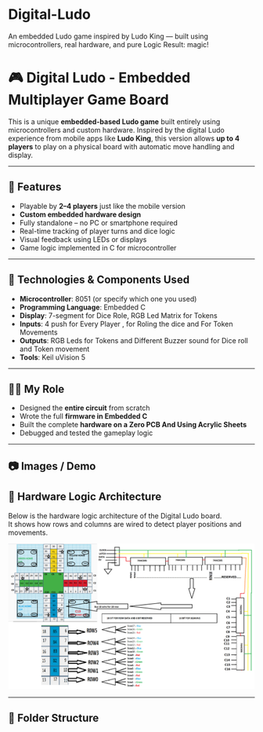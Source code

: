 # Digital-Ludo
An embedded Ludo game inspired by Ludo King — built using microcontrollers, real hardware, and pure Logic Result: magic!


# 🎮 Digital Ludo - Embedded Multiplayer Game Board

This is a unique **embedded-based Ludo game** built entirely using microcontrollers and custom hardware. Inspired by the digital Ludo experience from mobile apps like **Ludo King**, this version allows **up to 4 players** to play on a physical board with automatic move handling and display.

---

## 📌 Features

- Playable by **2–4 players** just like the mobile version
- **Custom embedded hardware design**
- Fully standalone – no PC or smartphone required
- Real-time tracking of player turns and dice logic
- Visual feedback using LEDs or displays
- Game logic implemented in C for microcontroller

---

## 🧰 Technologies & Components Used

- **Microcontroller**: 8051 (or specify which one you used)
- **Programming Language**: Embedded C
- **Display**: 7-segment for Dice Role, RGB Led Matrix for Tokens
- **Inputs**: 4 push for Every Player , for Roling the dice and For Token Movements
- **Outputs**: RGB Leds for Tokens and Different Buzzer sound for Dice roll and Token movement
- **Tools**: Keil uVision 5

---

## 👨‍🔧 My Role

- Designed the **entire circuit** from scratch
- Wrote the full **firmware in Embedded C**
- Built the complete **hardware on a Zero PCB And Using Acrylic Sheets**
- Debugged and tested the gameplay logic

---

## 📷 Images / Demo

## 🧠 Hardware Logic Architecture

Below is the hardware logic architecture of the Digital Ludo board.  
It shows how rows and columns are wired to detect player positions and movements.

<p align="center">
  <img src="https://raw.githubusercontent.com/brajeshimas/digital-ludo/main/images/LudoRowAndColumn.png" alt="Ludo Hardware Architecture" width="600"/>
</p>

---

## 📁 Folder Structure

